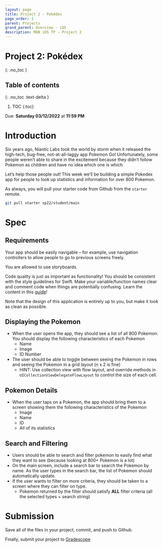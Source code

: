 ```yaml
---
layout: page
title: Project 2 - Pokédex
page_order: 1
parent: Projects
grand_parent: Overview - iOS
description: MDB iOS TP - Project 2
---
```


# Project 2: Pokédex
{: .no_toc }

## Table of contents
{: .no_toc .text-delta }

1. TOC
{:toc}

Due: **Saturday 03/12/2022** at **11:59 PM**

# Introduction
Six years ago, Niantic Labs took the world by storm when it released the high-tech, bug-free, not-at-all-laggy app Pokemon Go! Unfortunately, some people weren’t able to share in the excitement because they didn’t follow Pokemon as children and have no idea which one is which.

Let’s help those people out! This week we’ll be building a simple Pokedex app for people to look up statistics and information for over 800 Pokemon.

As always, you will pull your starter code from Github from the `starter` remote.

```bash
git pull starter sp22/student/main
```

# Spec

## Requirements

Your app should be easily navigable – for example, use navigation controllers to allow people to go to previous screens freely.

You are allowed to use storyboards.

Code quality is just as important as functionality! You should be consistent with the style guidelines for Swift.  Make your variable/function names clear and comment code when things are potentially confusing. Learn the content in this [guide](https://github.com/raywenderlich/swift-style-guide)!

Note that the design of this application is entirely up to you, but make it look as clean as possible.

## Displaying the Pokemon
- When the user opens the app, they should see a list of all 800 Pokemon. You should display the following characteristics of each Pokemon
    - Name
    - Image
    - ID Number
- The user should be able to toggle between seeing the Pokemon in rows and seeing the Pokemon in a grid layout (n x 2 is fine)
    - HINT: Use collection view with flow layout, and override methods in `UICollectionViewDelegateFlowLayout` to control the size of each cell.

## Pokemon Details
- When the user taps on a Pokemon, the app should bring them to a screen showing them the following characteristics of the Pokemon
    - Image
    - Name
    - ID
    - All of its statistics

## Search and Filtering
- Users should be able to search and filter pokemon to easily find what they want to see (because looking at 800+ Pokemon is a lot)
- On the main screen, include a search bar to search the Pokemon by name. As the user types in the search bar, the list of Pokemon should automatically update.
- If the user wants to filter on more criteria, they should be taken to a screen where they can filter on type.
    - Pokemon returned by the filter should satisfy **ALL** filter criteria (all the selected types + search string)

# Submission

Save all of the files in your project, commit, and push to Github.

Finally, submit your project to [Gradescope](https://www.gradescope.com)